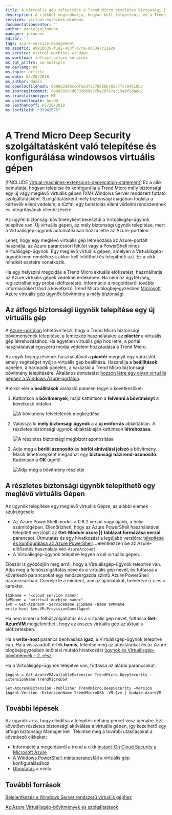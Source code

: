 ```yaml
---
title: A virtuális gép telepítése a Trend Micro részletes biztonsági |} Microsoft Docs
description: A cikkből megtudhatja, hogyan kell telepíteni, és a Trend Micro biztonságának konfigurálása a klasszikus telepítési modellt az Azure-ban létrehozott egy virtuális gépen.
services: virtual-machines-windows
documentationcenter: ''
author: danielsollondon
manager: jeconnoc
editor: ''
tags: azure-service-management
ms.assetid: e991b635-f1e2-483f-b7ca-9d53e7c22e2a
ms.service: virtual-machines-windows
ms.workload: infrastructure-services
ms.tgt_pltfrm: vm-multiple
ms.devlang: na
ms.topic: article
ms.date: 04/20/2018
ms.author: danis
ms.openlocfilehash: 6098d310bcc6fe5df2378688b78277fc7e4b16bc
ms.sourcegitcommit: d98d99567d0383bb8d7cbe2d767ec15ebf2daeb2
ms.translationtype: MT
ms.contentlocale: hu-HU
ms.lasthandoff: 05/10/2018
ms.locfileid: "33942675"
---
```

# <a name="how-to-install-and-configure-trend-micro-deep-security-as-a-service-on-a-windows-vm"></a>A Trend Micro Deep Security szolgáltatásként való telepítése és konfigurálása windowsos virtuális gépen
[!INCLUDE [virtual-machines-extensions-deprecation-statement](../../../includes/virtual-machines-extensions-deprecation-statement.md)]
Ez a cikk bemutatja, hogyan telepítse és konfigurálja a Trend Micro mély biztonsági egy új vagy meglévő virtuális gépen (VM) Windows Server rendszert futtató szolgáltatásként. Szolgáltatásként mély biztonsági magában foglalja a kártevők elleni védelem, a tűzfal, egy behatolás elleni védelmi rendszerének és integritásának ellenőrzésére.

Az ügyfél biztonsági bővítményként keresztül a Virtuálisgép-ügynök telepítve van. Új virtuális gépen, az mély biztonsági ügynök telepítése, mert a Virtuálisgép-ügynök automatikusan hozza létre az Azure-portálon.

Lehet, hogy egy meglévő virtuális gép létrehozása az Azure-portált használja, az Azure parancssori felület vagy a PowerShell nincs Virtuálisgép-ügynök. Egy meglévő virtuális gépen, amelyen a Virtuálisgép-ügynök nem rendelkezik akkor kell letöltheti és telepítheti azt. Ez a cikk mindkét eseteire vonatkozik.

Ha egy helyszíni megoldás a Trend Micro aktuális előfizetést, használhatja az Azure virtuális gépek védelme érdekében. Ha nem az ügyfél még, regisztrálhat egy próba-előfizetésre. Információ a megoldásról további információkért lásd a következő Trend Micro blogbejegyzésben [Microsoft Azure virtuális gép ügynök bővítmény a mély biztonsági](http://go.microsoft.com/fwlink/p/?LinkId=403945).

## <a name="install-the-deep-security-agent-on-a-new-vm"></a>Az átfogó biztonsági ügynök telepítése egy új virtuális gép

A [Azure-portálon](http://portal.azure.com) lehetővé teszi, hogy a Trend Micro biztonsági bővítményének telepítése, a lemezkép használatakor az **piactér** a virtuális gép létrehozásához. Ha egyetlen virtuális gép hoz létre, a portál használatával egyszerű módja védelem hozzáadása a Trend Micro.

Az egyik bejegyzésének használatával a **piactér** megnyit egy varázslót, amely segítséget nyújt a virtuális gép beállítása. Használja a **beállítások** panelen, a harmadik panelen, a varázsló a Trend Micro biztonsági bővítmény telepítésére.  Általános útmutatás: [hozzon létre egy olyan virtuális géphez a Windows Azure-portálon](../windows/classic/tutorial.md).

Amikor elér a **beállítások** varázsló panelen tegye a következőket:

1. Kattintson a **bővítmények**, majd kattintson a **felvenni a bővítményt** a következő oldalon.

   ![A bővítmény felvételének megkezdése][1]

2. Válassza ki **mély biztonsági ügynök** a a **új erőforrás** ablaktáblán. A részletes biztonsági ügynök ablaktábláján kattintson **létrehozása**.

   ![A részletes biztonsági megbízott azonosítása][2]

3. Adja meg a **bérlői azonosító** és **bérlői aktiválási jelszó** a bővítmény. Másik lehetőségként megadhat egy **biztonsági házirend-azonosító**. Kattintson a **OK** ügyfél.

   ![Adja meg a bővítmény részletei][3]

## <a name="install-the-deep-security-agent-on-an-existing-vm"></a>A részletes biztonsági ügynök telepíthető egy meglévő virtuális Gépen
Az ügynök telepítése egy meglévő virtuális Gépre, az alábbi elemek szükségesek:

* Az Azure PowerShell modul, a 0.8.2 verzió vagy újabb, a helyi számítógépen. Ellenőrizheti, hogy az Azure PowerShell használatával telepített verzióját az **Get-Module azure |} táblázat formázása verzió** parancsot. Útmutatás és egy hivatkozást a legújabb verzióra: [telepítése és konfigurálása az Azure PowerShell](/powershell/azure/overview). Jelentkezzen be az Azure-előfizetés használata `Add-AzureAccount`.
* A Virtuálisgép-ügynök telepítve legyen a cél virtuális gépen.

Először is győződjön meg arról, hogy a Virtuálisgép-ügynök telepítve van. Adja meg a felhőszolgáltatás neve és a virtuális gép nevét, és futtassa a következő parancsokat egy rendszergazda szintű Azure PowerShell parancssorban. Cserélje le a mindent, ami az ajánlatokat, beleértve a < és > karakter.

    $CSName = "<cloud service name>"
    $VMName = "<virtual machine name>"
    $vm = Get-AzureVM -ServiceName $CSName -Name $VMName
    write-host $vm.VM.ProvisionGuestAgent

Ha nem ismeri a felhőszolgáltatás és a virtuális gép nevét, futtassa **Get-AzureVM** megjelenítheti, hogy az összes virtuális gép az aktuális előfizetésben.

Ha a **write-host** parancs beolvasása **igaz**, a Virtuálisgép-ügynök telepítve van. Ha a visszaadott érték **hamis**, tekintse meg az utasításokat és az Azure blogbejegyzésben letöltési mutató hivatkozást [ügynök és Virtuálisgép-bővítmények – 2. rész](http://go.microsoft.com/fwlink/p/?LinkId=403947).

Ha a Virtuálisgép-ügynök telepítve van, futtassa az alábbi parancsokat.

    $Agent = Get-AzureVMAvailableExtension TrendMicro.DeepSecurity -ExtensionName TrendMicroDSA

    Set-AzureVMExtension -Publisher TrendMicro.DeepSecurity –Version $Agent.Version -ExtensionName TrendMicroDSA -VM $vm | Update-AzureVM

## <a name="next-steps"></a>További lépések
Az ügynök arra, hogy elindítsa a telepítés néhány percet vesz igénybe. Ezt követően részletes biztonsági aktiválása a virtuális gépen, így kezelhető egy átfogó biztonsági Manager kell. Tekintse meg a további utasításokat a következő cikkeket:

* Információ a megoldásról a trend a cikk [Instant-On Cloud Security a Microsoft Azure](http://go.microsoft.com/fwlink/?LinkId=404101)
* A [Windows PowerShell-mintaparancsfájl](http://go.microsoft.com/fwlink/?LinkId=404100) a virtuális gép konfigurálásához
* [Útmutatás](http://go.microsoft.com/fwlink/?LinkId=404099) a minta

## <a name="additional-resources"></a>További források
[Bejelentkezés a Windows Server rendszerű virtuális géphez]

[Az Azure Virtuálisgép-bővítmények és szolgáltatások]

<!-- Image references -->
[1]: ./media/trend/new_vm_Blade3.png
[2]: ./media/trend/find_SecurityAgent.png
[3]: ./media/trend/SecurityAgentDetails.png

<!-- Link references -->
[Bejelentkezés a Windows Server rendszerű virtuális géphez]:../windows/classic/connect-logon.md
[Az Azure Virtuálisgép-bővítmények és szolgáltatások]: http://go.microsoft.com/fwlink/p/?linkid=390493&clcid=0x409
